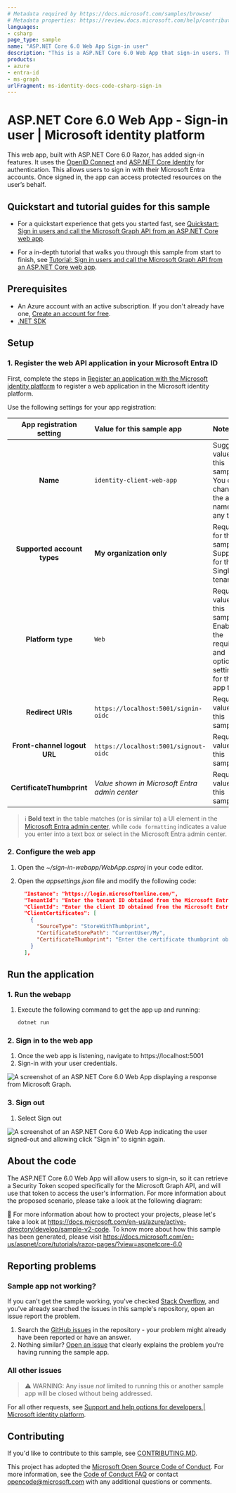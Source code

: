 ```yaml
---
# Metadata required by https://docs.microsoft.com/samples/browse/
# Metadata properties: https://review.docs.microsoft.com/help/contribute/samples/process/onboarding?branch=main#add-metadata-to-readme
languages:
- csharp
page_type: sample
name: "ASP.NET Core 6.0 Web App Sign-in user"
description: "This is a ASP.NET Core 6.0 Web App that sign-in users. The code in this sample is used by one or more articles on docs.microsoft.com."
products:
- azure
- entra-id
- ms-graph
urlFragment: ms-identity-docs-code-csharp-sign-in
---
```


# ASP.NET Core 6.0 Web App - Sign-in user | Microsoft identity platform

This web app, built with ASP.NET Core 6.0 Razor, has added sign-in features. It uses the [OpenID Connect](https://docs.microsoft.com/en-us/entra/identity-platform/v2-protocols-oidc) and [ASP.NET Core Identity](https://docs.microsoft.com/en-us/aspnet/core/security/authentication/identity?view=aspnetcore-6.0) for authentication. This allows users to sign in with their Microsoft Entra accounts. Once signed in, the app can access protected resources on the user’s behalf.

## Quickstart and tutorial guides for this sample

- For a quickstart experience that gets you started fast, see [Quickstart: Sign in users and call the Microsoft Graph API from an ASP.NET Core web app](https://docs.microsoft.com/entra/identity-platform/tutorial-web-app-dotnet-register-app).

- For a in-depth tutorial that walks you through this sample from start to finish, see [Tutorial: Sign in users and call the Microsoft Graph API from an ASP.NET Core web app](https://docs.microsoft.com/entra/identity-platform/tutorial-web-app-dotnet-register-app).

## Prerequisites

- An Azure account with an active subscription. If you don't already have one, [Create an account for free](https://azure.microsoft.com/free/?WT.mc_id=A261C142F).
- [.NET SDK](https://dotnet.microsoft.com/download)

## Setup

<a name='1-register-the-web-api-application-in-your-azure-active-directory'></a>

### 1. Register the web API application in your Microsoft Entra ID

First, complete the steps in [Register an application with the Microsoft identity platform](https://docs.microsoft.com/entra/identity-platform/tutorial-web-app-dotnet-register-app) to register a web application in the Microsoft identity platform.

Use the following settings for your app registration:

| App registration <br/> setting | Value for this sample app                          | Notes                                                                                                       |
|:------------------------------:|:---------------------------------------------------|:------------------------------------------------------------------------------------------------------------|
| **Name**                      | `identity-client-web-app`                          | Suggested value for this sample. <br/> You can change the app name at any time.                           |
| **Supported account types**   | **My organization only**                           | Required for this sample. <br/> Support for the Single tenant.                         |
| **Platform type**             | `Web`                                              | Required value for this sample. <br/> Enables the required and optional settings for the app type.               |
| **Redirect URIs**             | `https://localhost:5001/signin-oidc`               | Required value for this sample.|
| **Front-channel logout URL**  | `https://localhost:5001/signout-oidc`              | Required value for this sample.|
| **CertificateThumbprint**     | _Value shown in Microsoft Entra admin center_      | Required value for this sample.|

> :information_source: **Bold text** in the table matches (or is similar to) a UI element in the [Microsoft Entra admin center](https://entra.microsoft.com/#home), while `code formatting` indicates a value you enter into a text box or select in the Microsoft Entra admin center.

### 2. Configure the web app

1. Open the _~/sign-in-webapp/WebApp.csproj_ in your code editor.
1. Open the _appsettings.json_ file and modify the following code:

    ```json
      "Instance": "https://login.microsoftonline.com/",
      "TenantId": "Enter the tenant ID obtained from the Microsoft Entra Admin Center",
      "ClientId": "Enter the client ID obtained from the Microsoft Entra Admin Center",
      "ClientCertificates": [
        {
          "SourceType": "StoreWithThumbprint",
          "CertificateStorePath": "CurrentUser/My",
          "CertificateThumbprint": "Enter the certificate thumbprint obtained the Microsoft Entra Admin Center"
        }   
      ],
    ```

## Run the application

### 1. Run the webapp

1. Execute the following command to get the app up and running:

   ```bash
   dotnet run
   ```

### 2. Sign in to the web app

1. Once the web app is listening, navigate to https://localhost:5001
1. Sign-in with your user credentials.

![A screenshot of an ASP.NET Core 6.0 Web App displaying a response from Microsoft Graph.](./media/app-signedin.png)

### 3. Sign out

1. Select Sign out

![A screenshot of an ASP.NET Core 6.0 Web App indicating the user signed-out and allowing click "Sign in" to signin again.](./app-signedout.png)

## About the code

The ASP.NET Core 6.0 Web App will allow users to sign-in, so it can retrieve a Security Token scoped specifically for the Microsoft Graph API, and will use that token to access the user's information. For more information about the proposed scenario, please take a look at the following diagram:

:link: For more information about how to proctect your projects, please let's take a look at https://docs.microsoft.com/en-us/azure/active-directory/develop/sample-v2-code. To know more about how this sample has been generated, please visit https://docs.microsoft.com/en-us/aspnet/core/tutorials/razor-pages/?view=aspnetcore-6.0

## Reporting problems

### Sample app not working?

If you can't get the sample working, you've checked [Stack Overflow](http://stackoverflow.com/questions/tagged/msal), and you've already searched the issues in this sample's repository, open an issue report the problem.

1. Search the [GitHub issues](../../issues) in the repository - your problem might already have been reported or have an answer.
1. Nothing similar? [Open an issue](../../issues/new) that clearly explains the problem you're having running the sample app.

### All other issues

> :warning: WARNING: Any issue _not_ limited to running this or another sample app will be closed without being addressed.

For all other requests, see [Support and help options for developers | Microsoft identity platform](https://docs.microsoft.com/azure/active-directory/develop/developer-support-help-options).

## Contributing

If you'd like to contribute to this sample, see [CONTRIBUTING.MD](/CONTRIBUTING.md).

This project has adopted the [Microsoft Open Source Code of Conduct](https://opensource.microsoft.com/codeofconduct/). For more information, see the [Code of Conduct FAQ](https://opensource.microsoft.com/codeofconduct/faq/) or contact [opencode@microsoft.com](mailto:opencode@microsoft.com) with any additional questions or comments.
